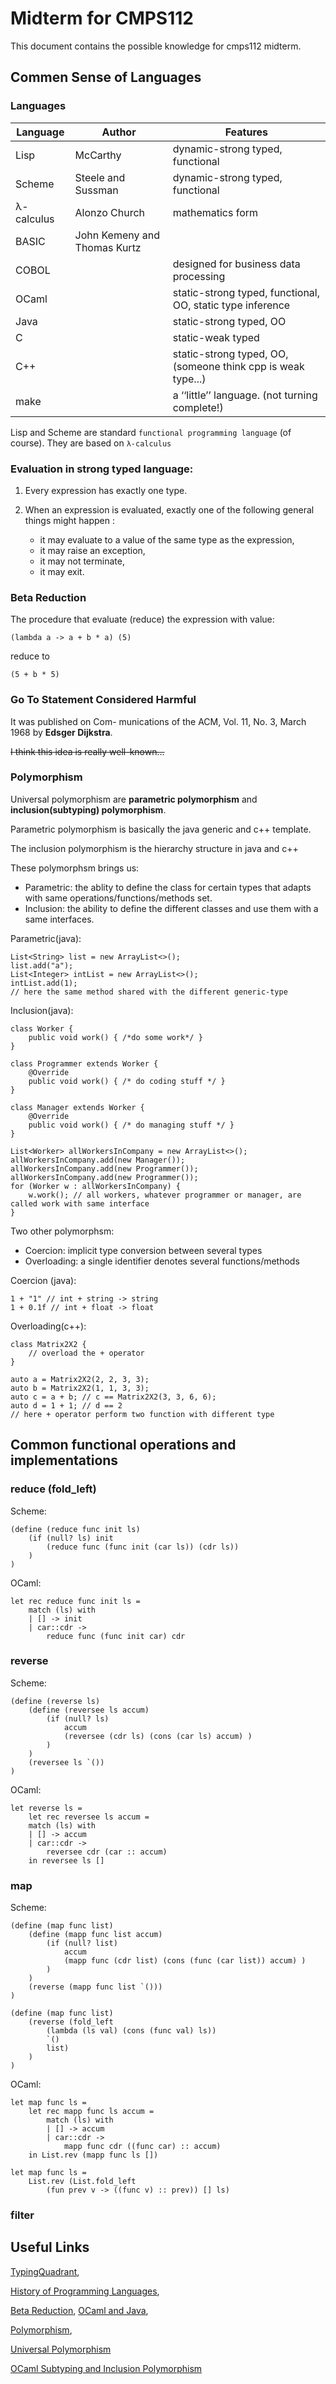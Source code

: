 # Midterm for CMPS112

This document contains the possible knowledge for cmps112 midterm.

## Commen Sense of Languages

### Languages

| Language   | Author                       | Features                                                     |
| ---------- | ---------------------------- | ------------------------------------------------------------ |
| Lisp       | McCarthy                     | dynamic-strong typed, functional                             |
| Scheme     | Steele and Sussman           | dynamic-strong typed, functional                             |
| λ-calculus | Alonzo Church                | mathematics form                                             |
| BASIC      | John Kemeny and Thomas Kurtz |                                                              |
| COBOL      |                              | designed for business data processing                        |
| OCaml      |                              | static-strong typed, functional, OO, static type inference   |
| Java       |                              | static-strong typed, OO                                      |
| C          |                              | static-weak typed                                            |
| C++        |                              | static-strong typed, OO, (someone think cpp is weak type...) |
| make       |                              | a ‘‘little’’ language. (not turning complete!)           |


Lisp and Scheme are standard `functional programming language` (of course). They are based on `λ-calculus`

### Evaluation in strong typed language:

1. Every expression has exactly one type.

2. When an expression is evaluated, exactly one of the following general things might happen :

    - it may evaluate to a value of the same type as the expression,
    - it may raise an exception,
    - it may not terminate,
    - it may exit.

### Beta Reduction

The procedure that evaluate (reduce) the expression with value:

    (lambda a -> a + b * a) (5)
reduce to

    (5 + b * 5)

### Go To Statement Considered Harmful

It was published on Com- munications of the ACM, Vol. 11, No. 3, March 1968 by **Edsger Dijkstra**.

~~I think this idea is really well-known...~~

### Polymorphism

Universal polymorphism are **parametric polymorphism** and **inclusion(subtyping) polymorphism**.

Parametric polymorphism is basically the java generic and c++ template. 

The inclusion polymorphism is the hierarchy structure in java and c++ 

These polymorphsm brings us:

- Parametric: the ablity to define the class for certain types that adapts with same operations/functions/methods set.
- Inclusion: the ability to define the different classes and use them with a same interfaces.

Parametric(java):

    List<String> list = new ArrayList<>();
    list.add("a");
    List<Integer> intList = new ArrayList<>();
    intList.add(1);
    // here the same method shared with the different generic-type

Inclusion(java):

    class Worker {
        public void work() { /*do some work*/ }
    }

    class Programmer extends Worker {
        @Override
        public void work() { /* do coding stuff */ }
    }

    class Manager extends Worker {
        @Override
        public void work() { /* do managing stuff */ }
    }

    List<Worker> allWorkersInCompany = new ArrayList<>();
    allWorkersInCompany.add(new Manager());
    allWorkersInCompany.add(new Programmer());
    allWorkersInCompany.add(new Programmer());
    for (Worker w : allWorkersInCompany) {
        w.work(); // all workers, whatever programmer or manager, are called work with same interface
    }

Two other polymorphsm:

- Coercion: implicit type conversion between several types
- Overloading: a single identifier denotes several functions/methods

Coercion (java): 

    1 + "1" // int + string -> string
    1 + 0.1f // int + float -> float

Overloading(c++):

    class Matrix2X2 {
        // overload the + operator
    }

    auto a = Matrix2X2(2, 2, 3, 3);
    auto b = Matrix2X2(1, 1, 3, 3);
    auto c = a + b; // c == Matrix2X2(3, 3, 6, 6);
    auto d = 1 + 1; // d == 2
    // here + operator perform two function with different type

## Common functional operations and implementations

### reduce (fold_left)

Scheme:
```(scheme)
(define (reduce func init ls) 
    (if (null? ls) init
        (reduce func (func init (car ls)) (cdr ls))
    )
)
```

OCaml:
```(ocaml)
let rec reduce func init ls = 
    match (ls) with 
    | [] -> init
    | car::cdr -> 
        reduce func (func init car) cdr
```

### reverse

Scheme:

```(scheme)
(define (reverse ls)
    (define (reversee ls accum)
        (if (null? ls)
            accum
            (reversee (cdr ls) (cons (car ls) accum) )
        )
    )
    (reversee ls `())
)
```

OCaml:

```(ocaml)
let reverse ls = 
    let rec reversee ls accum = 
    match (ls) with 
    | [] -> accum
    | car::cdr ->
        reversee cdr (car :: accum)
    in reversee ls []
```

### map

Scheme:

```(scheme)
(define (map func list)
    (define (mapp func list accum)
        (if (null? list) 
            accum
            (mapp func (cdr list) (cons (func (car list)) accum) )
        )
    )
    (reverse (mapp func list `()))
)
```

```(scheme)
(define (map func list)
    (reverse (fold_left 
        (lambda (ls val) (cons (func val) ls)) 
        `() 
        list)
    )
)
```

OCaml:

```(ocaml)
let map func ls = 
    let rec mapp func ls accum = 
        match (ls) with
        | [] -> accum
        | car::cdr ->
            mapp func cdr ((func car) :: accum)
    in List.rev (mapp func ls [])
```

```(ocaml)
let map func ls = 
    List.rev (List.fold_left 
        (fun prev v -> ((func v) :: prev)) [] ls)
```

### filter


## Useful Links

[TypingQuadrant](http://wiki.c2.com/?TypingQuadrant), 

[History of Programming Languages](https://quizlet.com/161736404/ics-history-of-programming-languages-flash-cards/),

[Beta Reduction](https://wiki.haskell.org/Beta_reduction), [OCaml and Java](http://wanwenli.com/programming/2013/12/27/Type-Systems.html), 

[Polymorphism](https://www.javaworld.com/article/2075223/core-java/reveal-the-magic-behind-subtype-polymorphism.html),

[Universal Polymorphism](https://en.wikibooks.org/wiki/Introduction_to_Programming_Languages/Universal_Polymorphism)

[OCaml Subtyping and Inclusion Polymorphism](https://caml.inria.fr/pub/docs/oreilly-book/html/book-ora144.html)